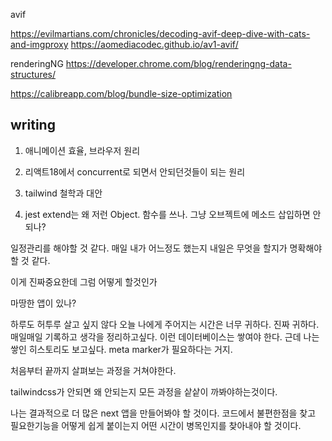 avif

https://evilmartians.com/chronicles/decoding-avif-deep-dive-with-cats-and-imgproxy
https://aomediacodec.github.io/av1-avif/


renderingNG
https://developer.chrome.com/blog/renderingng-data-structures/


https://calibreapp.com/blog/bundle-size-optimization



## writing
1. 애니메이션 효율, 브라우저 원리
2. 리액트18에서 concurrent로 되면서 안되던것들이 되는 원리
3. tailwind 철학과 대안


4. jest extend는 왜 저런 Object. 함수를 쓰나. 그냥 오브젝트에 메소드 삽입하면 안되나?




일정관리를 해야할 것 같다.
매일 내가 어느정도 했는지
내일은 무엇을 할지가 명확해야 할 것 같다.

이게 진짜중요한데
그럼 어떻게 할것인가

마땅한 앱이 있나?




하루도 허투루 살고 싶지 않다
오늘 나에게 주어지는 시간은 너무 귀하다.
진짜 귀하다.
매일매일 기록하고 생각을 정리하고싶다.
이런 데이터베이스는 쌓여야 한다.
근데 나는 쌓인 히스토리도 보고싶다.
meta marker가 필요하다는 거지.

처음부터 끝까지 살펴보는 과정을 거쳐야한다.

tailwindcss가 안되면 왜 안되는지 모든 과정을 샅샅이 까봐야하는것이다.

나는 결과적으로 더 많은 next 앱을 만들어봐야 할 것이다.
코드에서 불편한점을 찾고
필요한기능을 어떻게 쉽게 붙이는지
어떤 시간이 병목인지를 찾아내야 할 것이다.


